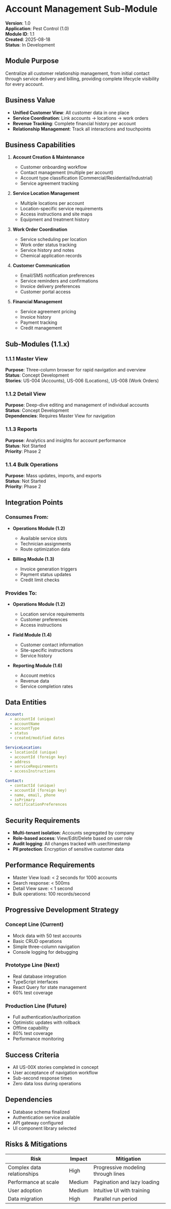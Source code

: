 # Account Management Sub-Module
**Version**: 1.0  
**Application**: Pest Control (1.0)  
**Module ID**: 1.1  
**Created**: 2025-08-18  
**Status**: In Development

## Module Purpose
Centralize all customer relationship management, from initial contact through service delivery and billing, providing complete lifecycle visibility for every account.

## Business Value
- **Unified Customer View**: All customer data in one place
- **Service Coordination**: Link accounts → locations → work orders
- **Revenue Tracking**: Complete financial history per account
- **Relationship Management**: Track all interactions and touchpoints

## Business Capabilities
1. **Account Creation & Maintenance**
   - Customer onboarding workflow
   - Contact management (multiple per account)
   - Account type classification (Commercial/Residential/Industrial)
   - Service agreement tracking

2. **Service Location Management**
   - Multiple locations per account
   - Location-specific service requirements
   - Access instructions and site maps
   - Equipment and treatment history

3. **Work Order Coordination**
   - Service scheduling per location
   - Work order status tracking
   - Service history and notes
   - Chemical application records

4. **Customer Communication**
   - Email/SMS notification preferences
   - Service reminders and confirmations
   - Invoice delivery preferences
   - Customer portal access

5. **Financial Management**
   - Service agreement pricing
   - Invoice history
   - Payment tracking
   - Credit management

## Sub-Modules (1.1.x)
### 1.1.1 Master View
**Purpose**: Three-column browser for rapid navigation and overview  
**Status**: Concept Development  
**Stories**: US-004 (Accounts), US-006 (Locations), US-008 (Work Orders)

### 1.1.2 Detail View  
**Purpose**: Deep-dive editing and management of individual accounts  
**Status**: Concept Development  
**Dependencies**: Requires Master View for navigation

### 1.1.3 Reports
**Purpose**: Analytics and insights for account performance  
**Status**: Not Started  
**Priority**: Phase 2

### 1.1.4 Bulk Operations
**Purpose**: Mass updates, imports, and exports  
**Status**: Not Started  
**Priority**: Phase 2

## Integration Points
### Consumes From:
- **Operations Module (1.2)**
  - Available service slots
  - Technician assignments
  - Route optimization data

- **Billing Module (1.3)**
  - Invoice generation triggers
  - Payment status updates
  - Credit limit checks

### Provides To:
- **Operations Module (1.2)**
  - Location service requirements
  - Customer preferences
  - Access instructions

- **Field Module (1.4)**
  - Customer contact information
  - Site-specific instructions
  - Service history

- **Reporting Module (1.6)**
  - Account metrics
  - Revenue data
  - Service completion rates

## Data Entities
```yaml
Account:
  - accountId (unique)
  - accountName
  - accountType
  - status
  - created/modified dates
  
ServiceLocation:
  - locationId (unique)
  - accountId (foreign key)
  - address
  - serviceRequirements
  - accessInstructions
  
Contact:
  - contactId (unique)
  - accountId (foreign key)
  - name, email, phone
  - isPrimary
  - notificationPreferences
```

## Security Requirements
- **Multi-tenant isolation**: Accounts segregated by company
- **Role-based access**: View/Edit/Delete based on user role
- **Audit logging**: All changes tracked with user/timestamp
- **PII protection**: Encryption of sensitive customer data

## Performance Requirements
- Master View load: < 2 seconds for 1000 accounts
- Search response: < 500ms
- Detail View save: < 1 second
- Bulk operations: 100 records/second

## Progressive Development Strategy
### Concept Line (Current)
- Mock data with 50 test accounts
- Basic CRUD operations
- Simple three-column navigation
- Console logging for debugging

### Prototype Line (Next)
- Real database integration
- TypeScript interfaces
- React Query for state management
- 60% test coverage

### Production Line (Future)
- Full authentication/authorization
- Optimistic updates with rollback
- Offline capability
- 80% test coverage
- Performance monitoring

## Success Criteria
- All US-00X stories completed in concept
- User acceptance of navigation workflow
- Sub-second response times
- Zero data loss during operations

## Dependencies
- Database schema finalized
- Authentication service available
- API gateway configured
- UI component library selected

## Risks & Mitigations
| Risk | Impact | Mitigation |
|------|--------|------------|
| Complex data relationships | High | Progressive modeling through lines |
| Performance at scale | Medium | Pagination and lazy loading |
| User adoption | Medium | Intuitive UI with training |
| Data migration | High | Parallel run period |